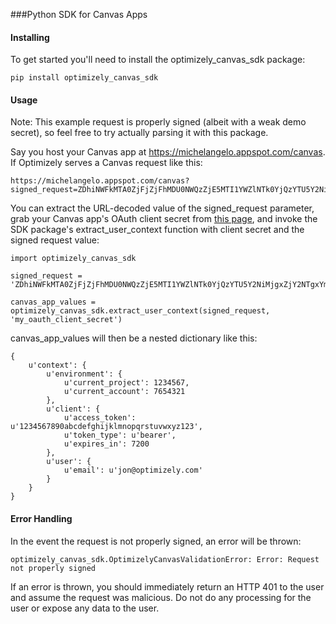 ###Python SDK for Canvas Apps

#### Installing

To get started you'll need to install the optimizely_canvas_sdk package:

```
pip install optimizely_canvas_sdk
```

#### Usage

Note: This example request is properly signed (albeit with a weak demo secret), so feel free to try actually parsing it with this package.

Say you host your Canvas app at https://michelangelo.appspot.com/canvas. If Optimizely serves a Canvas request like this:

```
https://michelangelo.appspot.com/canvas?signed_request=ZDhiNWFkMTA0ZjFjZjFhMDU0NWQzZjE5MTI1YWZlNTk0YjQzYTU5Y2NiMjgxZjY2NTgxYmM3YzYyYjgxNzAwMg%3D%3D.eyJjb250ZXh0Ijp7ImVudmlyb25tZW50Ijp7ImN1cnJlbnRfcHJvamVjdCI6MTIzNDU2NywiY3VycmVudF9hY2NvdW50Ijo3NjU0MzIxfSwiY2xpZW50Ijp7ImFjY2Vzc190b2tlbiI6IjEyMzQ1Njc4OTBhYmNkZWZnaGlqa2xtbm9wcXJzdHV2d3h5ejEyMyIsInRva2VuX3R5cGUiOiJiZWFyZXIiLCJleHBpcmVzX2luIjo3MjAwfSwidXNlciI6eyJlbWFpbCI6ImpvbkBvcHRpbWl6ZWx5LmNvbSJ9fX0%3D
```
You can extract the URL-decoded value of the signed_request parameter, grab your Canvas app's OAuth client secret from [this page](https://app.optimizely.com/accountsettings/apps/developers), and invoke the SDK package's extract_user_context function with client secret and the signed request value:

```
import optimizely_canvas_sdk

signed_request = 'ZDhiNWFkMTA0ZjFjZjFhMDU0NWQzZjE5MTI1YWZlNTk0YjQzYTU5Y2NiMjgxZjY2NTgxYmM3YzYyYjgxNzAwMg==.eyJjb250ZXh0Ijp7ImVudmlyb25tZW50Ijp7ImN1cnJlbnRfcHJvamVjdCI6MTIzNDU2NywiY3VycmVudF9hY2NvdW50Ijo3NjU0MzIxfSwiY2xpZW50Ijp7ImFjY2Vzc190b2tlbiI6IjEyMzQ1Njc4OTBhYmNkZWZnaGlqa2xtbm9wcXJzdHV2d3h5ejEyMyIsInRva2VuX3R5cGUiOiJiZWFyZXIiLCJleHBpcmVzX2luIjo3MjAwfSwidXNlciI6eyJlbWFpbCI6ImpvbkBvcHRpbWl6ZWx5LmNvbSJ9fX0='
 
canvas_app_values = optimizely_canvas_sdk.extract_user_context(signed_request, 'my_oauth_client_secret') 
``` 

canvas_app_values will then be a nested dictionary like this:
```
{
	u'context': {
		u'environment': {
			u'current_project': 1234567, 
			u'current_account': 7654321
		}, 
		u'client': {
			u'access_token': u'1234567890abcdefghijklmnopqrstuvwxyz123', 
			u'token_type': u'bearer', 
			u'expires_in': 7200
		}, 
		u'user': {
			u'email': u'jon@optimizely.com'
		}
	}
}
```

#### Error Handling

In the event the request is not properly signed, an error will be thrown:
```
optimizely_canvas_sdk.OptimizelyCanvasValidationError: Error: Request not properly signed
```

If an error is thrown, you should immediately return an HTTP 401 to the user and assume the request was malicious. Do not do any processing for the user or expose any data to the user.